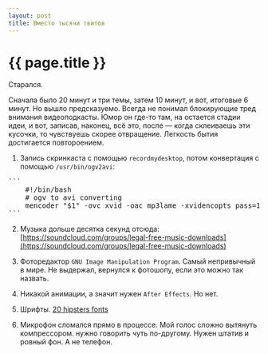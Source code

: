 ```yaml
---
layout: post
title: Вместо тысячи твитов
---
```

# {{ page.title }}

Старался.

Сначала было 20 минут и три темы, затем 10 минут, и вот, итоговые 6 минут. Но вышло предсказуемо. Всегда не понимал блокирующие тред внимания видеоподкасты. 
Юмор он где-то там, на остается стадии идеи, и вот, записав, наконец, всё это, после — когда склеиваешь эти кусочки, то чувствуешь скорее отвращение. Легкость бытия достигается повтороением.


1. Запись скринкаста с помощью `recordmydesktop`, потом конвертация с помощью `/usr/bin/ogv2avi`:

<pre>
```
    #!/bin/bash
    # ogv to avi converting
    mencoder "$1" -ovc xvid -oac mp3lame -xvidencopts pass=1 -o "$2"
```
</pre>


2. Музыка дольше десятка секунд отсюда: [https://soundcloud.com/groups/legal-free-music-downloads](https://soundcloud.com/groups/legal-free-music-downloads)

3. Фоторедактор `GNU Image Manipulation Program`. Самый непривычный в мире. Не выдержал, вернулся к фотошопу, если это можно так назвать.

4. Никакой анимации, а значит нужен `After Effects`. Но нет. 

5. Шрифты. [20 hipsters fonts](http://play4theworld.com/20-free-fonts-for-hipsters/)

6. Микрофон сломался прямо в процессе. Мой голос сложно вытянуть компрессором. нужно говорить чуть по-другому. Нужен штатив и ровный фон. А не телефон. 





